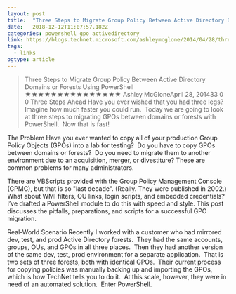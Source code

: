 ```yaml
---
layout: post 
title:  "Three Steps to Migrate Group Policy Between Active Directory Domains or Forests Using PowerShell – GoateePFE – Archived" 
date:   2018-12-12T11:07:57.182Z 
categories: powershell gpo activedirectory
link: https://blogs.technet.microsoft.com/ashleymcglone/2014/04/28/three-steps-to-migrate-group-policy-between-active-directory-domains-or-forests-using-powershell/ 
tags:
  - links
ogtype: article 
---
```


> Three Steps to Migrate Group Policy Between Active Directory Domains or Forests Using PowerShell
★★★★★★★★★★★★★★★
Ashley McGloneApril 28, 201433 
0
0
Three Steps Ahead
Have you ever wished that you had three legs? Imagine how much faster you could run.  Today we are going to look at three steps to migrating GPOs between domains or forests with PowerShell.  Now that is fast!

The Problem
Have you ever wanted to copy all of your production Group Policy Objects (GPOs) into a lab for testing?  Do you have to copy GPOs between domains or forests?  Do you need to migrate them to another environment due to an acquisition, merger, or divestiture? These are common problems for many administrators.

There are VBScripts provided with the Group Policy Management Console (GPMC), but that is so "last decade". (Really. They were published in 2002.)  What about WMI filters, OU links, login scripts, and embedded credentials? I’ve drafted a PowerShell module to do this with speed and style. This post discusses the pitfalls, preparations, and scripts for a successful GPO migration.

Real-World Scenario
Recently I worked with a customer who had mirrored dev, test, and prod Active Directory forests.  They had the same accounts, groups, OUs, and GPOs in all three places.  Then they had another version of the same dev, test, prod environment for a separate application.  That is two sets of three forests, both with identical GPOs.  Their current process for copying policies was manually backing up and importing the GPOs, which is how TechNet tells you to do it.  At this scale, however, they were in need of an automated solution.  Enter PowerShell.